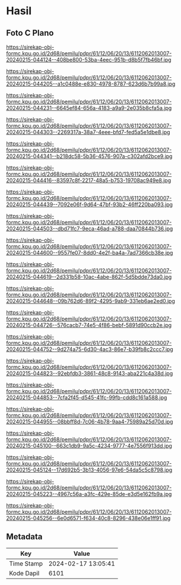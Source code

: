 # Hasil

## Foto C Plano

https://sirekap-obj-formc.kpu.go.id/2d68/pemilu/pdpr/61/12/06/20/13/6112062013007-20240215-044124--408be800-53ba-4eec-951b-d8b5f7fb46bf.jpg

https://sirekap-obj-formc.kpu.go.id/2d68/pemilu/pdpr/61/12/06/20/13/6112062013007-20240215-044205--a1c0488e-e830-4978-8787-623d6b7b99a8.jpg

https://sirekap-obj-formc.kpu.go.id/2d68/pemilu/pdpr/61/12/06/20/13/6112062013007-20240215-044231--6645ef84-656a-4183-a9a9-2e035b8cfa5a.jpg

https://sirekap-obj-formc.kpu.go.id/2d68/pemilu/pdpr/61/12/06/20/13/6112062013007-20240215-044303--2269317a-38a7-4eee-bfd7-fed5a5e1dbe8.jpg

https://sirekap-obj-formc.kpu.go.id/2d68/pemilu/pdpr/61/12/06/20/13/6112062013007-20240215-044341--b218dc58-5b36-4576-907a-c302afd2bce9.jpg

https://sirekap-obj-formc.kpu.go.id/2d68/pemilu/pdpr/61/12/06/20/13/6112062013007-20240215-044416--83597c8f-2217-48a5-b753-19708ac949e8.jpg

https://sirekap-obj-formc.kpu.go.id/2d68/pemilu/pdpr/61/12/06/20/13/6112062013007-20240215-044439--7092e06f-9d64-47bf-93b2-46ff220ba093.jpg

https://sirekap-obj-formc.kpu.go.id/2d68/pemilu/pdpr/61/12/06/20/13/6112062013007-20240215-044503--dbd71fc7-9eca-46ad-a788-daa70844b736.jpg

https://sirekap-obj-formc.kpu.go.id/2d68/pemilu/pdpr/61/12/06/20/13/6112062013007-20240215-044600--9557fe07-8dd0-4e2f-ba4a-7ad7366cb38e.jpg

https://sirekap-obj-formc.kpu.go.id/2d68/pemilu/pdpr/61/12/06/20/13/6112062013007-20240215-044619--2d331b58-10ac-4abe-862f-5d5bdde73da0.jpg

https://sirekap-obj-formc.kpu.go.id/2d68/pemilu/pdpr/61/12/06/20/13/6112062013007-20240215-044648--09b762d6-89f2-4295-9ab9-331eb6ae2ed0.jpg

https://sirekap-obj-formc.kpu.go.id/2d68/pemilu/pdpr/61/12/06/20/13/6112062013007-20240215-044726--576cacb7-74e5-4f86-bebf-5891d90ccb2e.jpg

https://sirekap-obj-formc.kpu.go.id/2d68/pemilu/pdpr/61/12/06/20/13/6112062013007-20240215-044752--9d274a75-6d30-4ac3-86e7-b39fb8c2ccc7.jpg

https://sirekap-obj-formc.kpu.go.id/2d68/pemilu/pdpr/61/12/06/20/13/6112062013007-20240215-044823--92ebfdb3-3861-48c8-9143-aba221c4a38d.jpg

https://sirekap-obj-formc.kpu.go.id/2d68/pemilu/pdpr/61/12/06/20/13/6112062013007-20240215-044853--7cfa2f45-d545-41fc-99fb-cdd8c161a588.jpg

https://sirekap-obj-formc.kpu.go.id/2d68/pemilu/pdpr/61/12/06/20/13/6112062013007-20240215-044955--08bbff8d-7c06-4b78-9aa4-75989a25d70d.jpg

https://sirekap-obj-formc.kpu.go.id/2d68/pemilu/pdpr/61/12/06/20/13/6112062013007-20240215-045100--663c1db9-9a5c-4234-9777-4e7556f913dd.jpg

https://sirekap-obj-formc.kpu.go.id/2d68/pemilu/pdpr/61/12/06/20/13/6112062013007-20240215-045124--17d692b5-3b13-4056-97e6-54da5c5c8798.jpg

https://sirekap-obj-formc.kpu.go.id/2d68/pemilu/pdpr/61/12/06/20/13/6112062013007-20240215-045223--4967c56a-a3fc-429e-85de-e3d5e162fb9a.jpg

https://sirekap-obj-formc.kpu.go.id/2d68/pemilu/pdpr/61/12/06/20/13/6112062013007-20240215-045256--6e0d6571-f634-40c8-8296-438e06e1ff91.jpg


## Metadata

| Key        | Value               |
| ---------- | ------------------- |
| Time Stamp | 2024-02-17 13:05:41 |
| Kode Dapil | 6101                |



